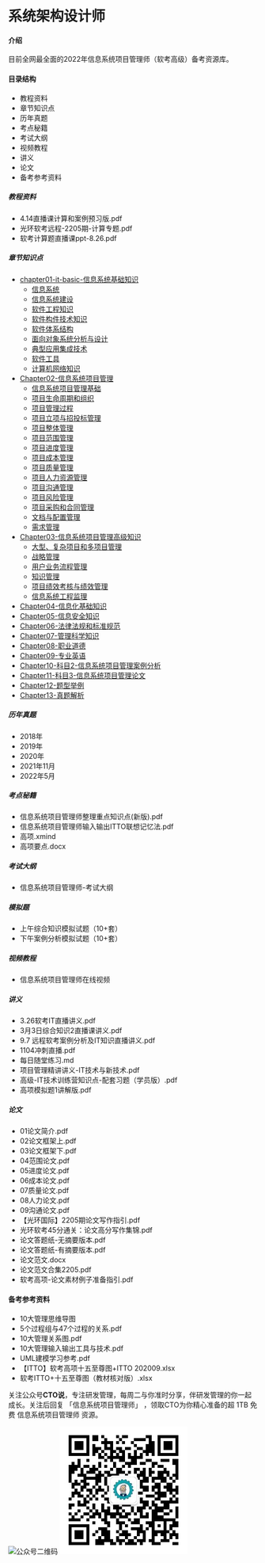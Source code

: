 # 系统架构设计师

#### 介绍
目前全网最全面的2022年信息系统项目管理师（软考高级）备考资源库。

#### 目录结构
 - 教程资料
 - 章节知识点
 - 历年真题
 - 考点秘籍
 - 考试大纲
 - 视频教程
 - 讲义
 - 论文
 - 备考参考资料

##### 教程资料
 - 4.14直播课计算和案例预习版.pdf
 - 光环软考远程-2205期-计算专题.pdf
 - 软考计算题直播课ppt-8.26.pdf

##### 章节知识点
* [chapter01-it-basic-信息系统基础知识](章节知识点/chapter01-it-basic/README.md)
  * [信息系统](章节知识点/chapter01-it-basic/section1.01.md)
  * [信息系统建设](章节知识点/chapter01-it-basic/section1.02.md)
  * [软件工程知识](章节知识点/chapter01-it-basic/section1.03.md)
  * [软件构件技术知识](章节知识点/chapter01-it-basic/section1.04.md)
  * [软件体系结构](章节知识点/chapter01-it-basic/section1.05.md)
  * [面向对象系统分析与设计](章节知识点/chapter01-it-basic/section1.06.md)
  * [典型应用集成技术](章节知识点/chapter01-it-basic/section1.07.md)
  * [软件工具](章节知识点/chapter01-it-basic/section1.08.md)
  * [计算机网络知识](章节知识点/chapter01-it-basic/section1.09.md)
* [Chapter02-信息系统项目管理](chapter02-pm/README.md)
  * [信息系统项目管理基础](chapter02-pm/section2.01.md)
  * [项目生命周期和组织](chapter02-pm/section2.02.md)
  * [项目管理过程](chapter02-pm/section2.03.md)
  * [项目立项与招投标管理](章节知识点/chapter01-it-basic/section2.04.md)
  * [项目整体管理](chapter02-pm/section2.05.md)
  * [项目范围管理](chapter02-pm/section2.06.md)
  * [项目进度管理](chapter02-pm/section2.07.md)
  * [项目成本管理](chapter02-pm/section2.08.md)
  * [项目质量管理](chapter02-pm/section2.09.md)
  * [项目人力资源管理](chapter02-pm/section2.10.md)
  * [项目沟通管理](chapter02-pm/section2.11.md)
  * [项目风险管理](chapter02-pm/section2.12.md)
  * [项目采购和合同管理](chapter02-pm/section2.13.md)
  * [文档与配置管理](chapter02-pm/section2.14.md)
  * [需求管理](chapter02-pm/section2.15.md)
* [Chapter03-信息系统项目管理高级知识](chapter03-pm-advanced/README.md)
  * [大型、复杂项目和多项目管理](chapter03-pm-advanced/section3.01.md)
  * [战略管理](chapter03-pm-advanced/section3.02.md)
  * [用户业务流程管理](chapter03-pm-advanced/section3.03.md)
  * [知识管理](chapter03-pm-advanced/section3.04.md)
  * [项目绩效考核与绩效管理](chapter03-pm-advanced/section3.05.md)
  * [信息系统工程监理](chapter03-pm-advanced/section3.06.md)
* [Chapter04-信息化基础知识](chapter04-informationize/README.md)
* [Chapter05-信息安全知识](chapter05-security/README.md)
* [Chapter06-法律法规和标准规范](chapter06-laws/README.md)
* [Chapter07-管理科学知识](chapter07-management/README.md)
* [Chapter08-职业道德](chapter08-ethic/README.md)
* [Chapter09-专业英语](chapter09-english/README.md)
* [Chapter10-科目2-信息系统项目管理案例分析](chapter10-case-study/README.md)
* [Chapter11-科目3-信息系统项目管理论文](chapter11-thesis/README.md)
* [Chapter12-题型举例](chapter12-examples/README.md)
* [Chapter13-真题解析](chapter13-exams/README.md)
 
##### 历年真题
 - 2018年
 - 2019年
 - 2020年
 - 2021年11月
 - 2022年5月

##### 考点秘籍
 - 信息系统项目管理师整理重点知识点(新版).pdf
 - 信息系统项目管理师输入输出ITTO联想记忆法.pdf
 - 高项.xmind
 - 高项要点.docx
 
##### 考试大纲
 - 信息系统项目管理师-考试大纲
 
##### 模拟题
 - 上午综合知识模拟试题（10+套）
 - 下午案例分析模拟试题（10+套）
 
##### 视频教程
 - 信息系统项目管理师在线视频
 
##### 讲义
 - 3.26软考IT直播讲义.pdf
 - 3月3日综合知识2直播课讲义.pdf
 - 9.7 远程软考案例分析及IT知识直播讲义.pdf
 - 1104冲刺直播.pdf
 - 每日随堂练习.md
 - 项目管理精讲讲义-IT技术与新技术.pdf
 - 高级-IT技术训练营知识点-配套习题（学员版）.pdf
 - 高项模拟题1讲解版.pdf

##### 论文
 - 01论文简介.pdf
 - 02论文框架上.pdf
 - 03论文框架下.pdf
 - 04范围论文.pdf
 - 05进度论文.pdf
 - 06成本论文.pdf
 - 07质量论文.pdf
 - 08人力论文.pdf
 - 09沟通论文.pdf
 - 【光环国际】2205期论文写作指引.pdf
 - 光环软考45分通关：论文高分写作集锦.pdf
 - 论文答题纸-无摘要版本.pdf
 - 论文答题纸-有摘要版本.pdf
 - 论文范文.docx
 - 论文范文合集2205.pdf
 - 软考高项-论文素材例子准备指引.pdf

#### 备考参考资料
 - 10大管理思维导图
 - 5个过程组与47个过程的关系.pdf
 - 10大管理关系图.pdf
 - 10大管理输入输出工具与技术.pdf
 - UML建模学习参考.pdf
 - 【ITTO】软考高项十五至尊图+ITTO 202009.xlsx
 - 软考ITTO+十五至尊图（教材核对版）.xlsx


关注公众号**CTO说**，专注研发管理，每周二与你准时分享，伴研发管理的你一起成长。关注后回复 「信息系统项目管理师」 ，领取CTO为你精心准备的超 1TB 免费 信息系统项目管理师 资源。

![公众号二维码](https://cdn-static.uoko.com/qrcode.jpg)
![公众号二维码](/img/qrcode.jpg)
